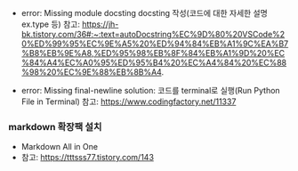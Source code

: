 * error: Missing module docsting
docsting 작성(코드에 대한 자세한 설명 ex.type 등)
참고: https://jh-bk.tistory.com/36#:~:text=autoDocstring%EC%9D%80%20VSCode%20%ED%99%95%EC%9E%A5%20%ED%94%84%EB%A1%9C%EA%B7%B8%EB%9E%A8,%ED%95%98%EB%8F%84%EB%A1%9D%20%EC%84%A4%EC%A0%95%ED%95%B4%20%EC%A4%84%20%EC%88%98%20%EC%9E%88%EB%8B%A4.

* error: Missing final-newline
solution: 코드를 terminal로 실행(Run Python File in Terminal)
참고: https://www.codingfactory.net/11337


### markdown 확장팩 설치
- Markdown All in One
- 참고: https://tttsss77.tistory.com/143
